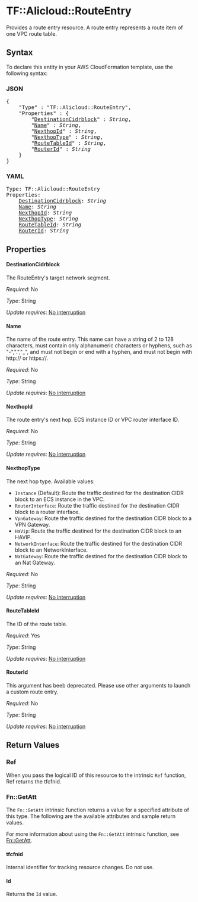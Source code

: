 # TF::Alicloud::RouteEntry

Provides a route entry resource. A route entry represents a route item of one VPC route table.

## Syntax

To declare this entity in your AWS CloudFormation template, use the following syntax:

### JSON

<pre>
{
    "Type" : "TF::Alicloud::RouteEntry",
    "Properties" : {
        "<a href="#destinationcidrblock" title="DestinationCidrblock">DestinationCidrblock</a>" : <i>String</i>,
        "<a href="#name" title="Name">Name</a>" : <i>String</i>,
        "<a href="#nexthopid" title="NexthopId">NexthopId</a>" : <i>String</i>,
        "<a href="#nexthoptype" title="NexthopType">NexthopType</a>" : <i>String</i>,
        "<a href="#routetableid" title="RouteTableId">RouteTableId</a>" : <i>String</i>,
        "<a href="#routerid" title="RouterId">RouterId</a>" : <i>String</i>
    }
}
</pre>

### YAML

<pre>
Type: TF::Alicloud::RouteEntry
Properties:
    <a href="#destinationcidrblock" title="DestinationCidrblock">DestinationCidrblock</a>: <i>String</i>
    <a href="#name" title="Name">Name</a>: <i>String</i>
    <a href="#nexthopid" title="NexthopId">NexthopId</a>: <i>String</i>
    <a href="#nexthoptype" title="NexthopType">NexthopType</a>: <i>String</i>
    <a href="#routetableid" title="RouteTableId">RouteTableId</a>: <i>String</i>
    <a href="#routerid" title="RouterId">RouterId</a>: <i>String</i>
</pre>

## Properties

#### DestinationCidrblock

The RouteEntry's target network segment.

_Required_: No

_Type_: String

_Update requires_: [No interruption](https://docs.aws.amazon.com/AWSCloudFormation/latest/UserGuide/using-cfn-updating-stacks-update-behaviors.html#update-no-interrupt)

#### Name

The name of the route entry. This name can have a string of 2 to 128 characters, must contain only alphanumeric characters or hyphens, such as "-",".","_", and must not begin or end with a hyphen, and must not begin with http:// or https://.

_Required_: No

_Type_: String

_Update requires_: [No interruption](https://docs.aws.amazon.com/AWSCloudFormation/latest/UserGuide/using-cfn-updating-stacks-update-behaviors.html#update-no-interrupt)

#### NexthopId

The route entry's next hop. ECS instance ID or VPC router interface ID.

_Required_: No

_Type_: String

_Update requires_: [No interruption](https://docs.aws.amazon.com/AWSCloudFormation/latest/UserGuide/using-cfn-updating-stacks-update-behaviors.html#update-no-interrupt)

#### NexthopType

The next hop type. Available values:
- `Instance` (Default): Route the traffic destined for the destination CIDR block to an ECS instance in the VPC.
- `RouterInterface`: Route the traffic destined for the destination CIDR block to a router interface.
- `VpnGateway`: Route the traffic destined for the destination CIDR block to a VPN Gateway.
- `HaVip`: Route the traffic destined for the destination CIDR block to an HAVIP.
- `NetworkInterface`: Route the traffic destined for the destination CIDR block to an NetworkInterface.
- `NatGateway`: Route the traffic destined for the destination CIDR block to an Nat Gateway.

_Required_: No

_Type_: String

_Update requires_: [No interruption](https://docs.aws.amazon.com/AWSCloudFormation/latest/UserGuide/using-cfn-updating-stacks-update-behaviors.html#update-no-interrupt)

#### RouteTableId

The ID of the route table.

_Required_: Yes

_Type_: String

_Update requires_: [No interruption](https://docs.aws.amazon.com/AWSCloudFormation/latest/UserGuide/using-cfn-updating-stacks-update-behaviors.html#update-no-interrupt)

#### RouterId

This argument has beeb deprecated. Please use other arguments to launch a custom route entry.

_Required_: No

_Type_: String

_Update requires_: [No interruption](https://docs.aws.amazon.com/AWSCloudFormation/latest/UserGuide/using-cfn-updating-stacks-update-behaviors.html#update-no-interrupt)

## Return Values

### Ref

When you pass the logical ID of this resource to the intrinsic `Ref` function, Ref returns the tfcfnid.

### Fn::GetAtt

The `Fn::GetAtt` intrinsic function returns a value for a specified attribute of this type. The following are the available attributes and sample return values.

For more information about using the `Fn::GetAtt` intrinsic function, see [Fn::GetAtt](https://docs.aws.amazon.com/AWSCloudFormation/latest/UserGuide/intrinsic-function-reference-getatt.html).

#### tfcfnid

Internal identifier for tracking resource changes. Do not use.

#### Id

Returns the <code>Id</code> value.

